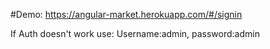 #Demo: https://angular-market.herokuapp.com/#/signin

If Auth doesn't work use: Username:admin, password:admin
